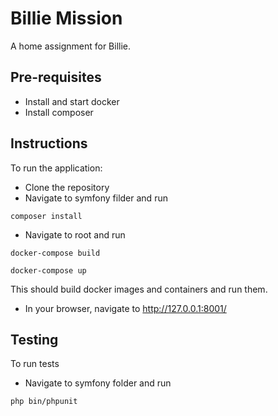 # Billie Mission
A home assignment for Billie.

## Pre-requisites
- Install and start docker
- Install composer

## Instructions
To run the application:
- Clone the repository
- Navigate to symfony filder and run 

`composer install`

- Navigate to root and run

`docker-compose build`

`docker-compose up`

This should build docker images and containers and run them.
- In your browser, navigate to http://127.0.0.1:8001/

## Testing
To run tests
- Navigate to symfony folder and run 

`php bin/phpunit`
